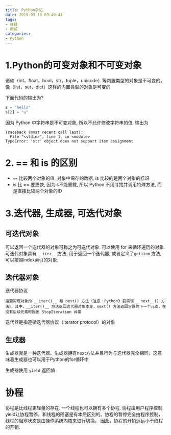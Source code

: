 ```yaml
---
title: Python杂记
date: 2019-03-18 09:40:41
tags:
- 释疑
- 面试
categories:
- Python
---
```


# 1.Python的可变对象和不可变对象
诸如（int，float，bool，str，tuple，unicode）等内置类型的对象是不可变的。像（list，set，dict）这样的内置类型的对象是可变的

下面代码的输出为?

```py 
s = "hello"
s[2] = "u"
```

因为 Python 中字符串是不可变对象, 所以不允许修改字符串的值. 输出为

```
Traceback (most recent call last):
  File "<stdin>", line 1, in <module>
TypeError: 'str' object does not support item assignment
```

# 2. == 和 is 的区别

- `==` 比较两个对象的值, 对象中保存的数据, is 比较的是两个对象的标识
- is 比 == 要更快, 因为is不能重载, 所以 Python 不用寻找并调用特殊方法, 而是直接比较两个对象的ID

# 3.迭代器, 生成器, 可迭代对象
## 可迭代对象
可以返回一个迭代器的对象可称之为可迭代对象. 可以使用 for 来循环遍历的对象. 可迭代对象具有 `__iter__` 方法, 用于返回一个迭代器; 或者定义了`getitem`
方法, 可以按照index索引的对象.

## 迭代器对象

迭代器协议

```
指要实现对象的 __iter()__ 和 next() 方法（注意：Python3 要实现 __next__() 方法），其中，__iter()__ 方法返回迭代器对象本身，next() 方法返回容器的下一个元素，在没有后续元素时抛出 StopIteration 异常
```

迭代器是指遵循迭代器协议（iterator protocol）的对象

## 生成器
生成器就是一种迭代器。生成器拥有next方法并且行为与迭代器完全相同，这意味着生成器也可以用于Python的for循环中

生成器使用 `yield` 返回值


# 协程
协程是比线程更轻量的存在. 一个线程也可以拥有多个协程. 协程由用户程序控制. yield让协程暂停，和线程的阻塞是有本质区别的。协程的暂停完全由程序控制，线程的阻塞状态是由操作系统内核来进行切换。
因此，协程的开销远远小于线程的开销. 
